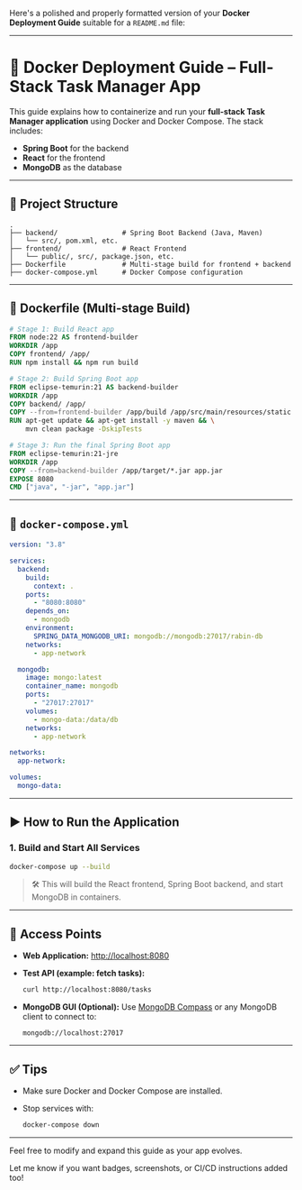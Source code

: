Here's a polished and properly formatted version of your **Docker Deployment Guide** suitable for a `README.md` file:

---

# 🐳 Docker Deployment Guide – Full-Stack Task Manager App

This guide explains how to containerize and run your **full-stack Task Manager application** using Docker and Docker Compose. The stack includes:

* **Spring Boot** for the backend
* **React** for the frontend
* **MongoDB** as the database

---

## 📁 Project Structure

```
.
├── backend/                # Spring Boot Backend (Java, Maven)
│   └── src/, pom.xml, etc.
├── frontend/               # React Frontend
│   └── public/, src/, package.json, etc.
├── Dockerfile              # Multi-stage build for frontend + backend
├── docker-compose.yml      # Docker Compose configuration
```

---

## 🐋 Dockerfile (Multi-stage Build)

```Dockerfile
# Stage 1: Build React app
FROM node:22 AS frontend-builder
WORKDIR /app
COPY frontend/ /app/
RUN npm install && npm run build

# Stage 2: Build Spring Boot app
FROM eclipse-temurin:21 AS backend-builder
WORKDIR /app
COPY backend/ /app/
COPY --from=frontend-builder /app/build /app/src/main/resources/static
RUN apt-get update && apt-get install -y maven && \
    mvn clean package -DskipTests

# Stage 3: Run the final Spring Boot app
FROM eclipse-temurin:21-jre
WORKDIR /app
COPY --from=backend-builder /app/target/*.jar app.jar
EXPOSE 8080
CMD ["java", "-jar", "app.jar"]
```

---

## 🧱 `docker-compose.yml`

```yaml
version: "3.8"

services:
  backend:
    build:
      context: .
    ports:
      - "8080:8080"
    depends_on:
      - mongodb
    environment:
      SPRING_DATA_MONGODB_URI: mongodb://mongodb:27017/rabin-db
    networks:
      - app-network

  mongodb:
    image: mongo:latest
    container_name: mongodb
    ports:
      - "27017:27017"
    volumes:
      - mongo-data:/data/db
    networks:
      - app-network

networks:
  app-network:

volumes:
  mongo-data:
```

---

## ▶️ How to Run the Application

### 1. Build and Start All Services

```bash
docker-compose up --build
```

> 🛠️ This will build the React frontend, Spring Boot backend, and start MongoDB in containers.

---

## 🔗 Access Points

* **Web Application:**
  [http://localhost:8080](http://localhost:8080)

* **Test API (example: fetch tasks):**

  ```bash
  curl http://localhost:8080/tasks
  ```

* **MongoDB GUI (Optional):**
  Use [MongoDB Compass](https://www.mongodb.com/products/compass) or any MongoDB client to connect to:

  ```
  mongodb://localhost:27017
  ```

---

## ✅ Tips

* Make sure Docker and Docker Compose are installed.
* Stop services with:

  ```bash
  docker-compose down
  ```

---

Feel free to modify and expand this guide as your app evolves.

Let me know if you want badges, screenshots, or CI/CD instructions added too!
